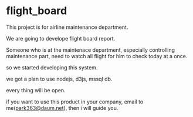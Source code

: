 # flight_board

This project is for airline maintenance department.

We are going to develope flight board report.

Someone who is at the maintenace department, especially controlling maintenance part, need to watch all flight for him to check today at a once.

so we started developing this system.

we got a plan to use nodejs, d3js, mssql db.

every thing will be open.

if you want to use this product in your company, email to me(park363@daum.net), then i will guide you.
